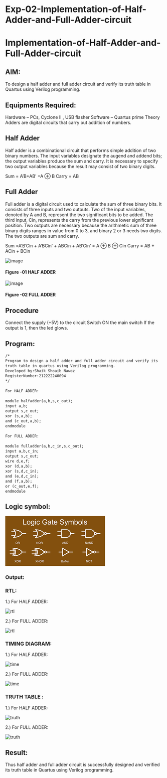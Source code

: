 # Exp-02-Implementation-of-Half-Adder-and-Full-Adder-circuit

# Implementation-of-Half-Adder-and-Full-Adder-circuit
## AIM:
To design a half adder and full adder circuit and verify its truth table in Quartus using Verilog programming.

## Equipments Required:
Hardware – PCs, Cyclone II , USB flasher
Software – Quartus prime
Theory
Adders are digital circuits that carry out addition of numbers.

## Half Adder
Half adder is a combinational circuit that performs simple addition of two binary numbers. The input variables designate the augend and addend bits; the output variables produce the sum and carry. It is necessary to specify two output variables because the result may consist of two binary digits.

Sum = A’B+AB’ =A ⊕ B Carry = AB

## Full Adder
Full adder is a digital circuit used to calculate the sum of three binary bits. It consists of three inputs and two outputs. Two of the input variables, denoted by A and B, represent the two significant bits to be added. The third input, Cin, represents the carry from the previous lower significant position. Two outputs are necessary because the arithmetic sum of three binary digits ranges in value from 0 to 3, and binary 2 or 3 needs two digits. The two outputs are sum and carry.

Sum =A’B’Cin + A’BCin’ + ABCin + AB’Cin’ = A ⊕ B ⊕ Cin Carry = AB + ACin + BCin

 ![image](https://user-images.githubusercontent.com/36288975/163552156-a13e5a56-c638-4110-97d9-8896907c8d25.png)

#### Figure -01 HALF ADDER 


![image](https://user-images.githubusercontent.com/36288975/163552057-b3547877-6d07-45b4-b7e0-bcfebfad9e1d.png)

#### Figure -02 FULL ADDER 

## Procedure

Connect the supply (+5V) to the circuit
Switch ON the main switch
If the output is 1, then the led glows.
## 
## Program:
```
/*
Program to design a half adder and full adder circuit and verify its truth table in quartus using Verilog programming.
Developed by:Shaik Shoaib Nawaz 
RegisterNumber:212222240094  
*/

For HALF ADDER:

module halfadder(a,b,s,c_out);
input a,b;
output s,c_out;
xor (s,a,b);
and (c_out,a,b);
endmodule

For FULL ADDER:

module fulladder(a,b,c_in,s,c_out);
input a,b,c_in;
output s,c_out;
wire d,e,f;
xor (d,a,b);
xor (s,d,c_in);
and (e,d,c_in);
and (f,a,b);
or (c_out,e,f);
endmodule
```
## Logic symbol:
![gates](./images/logicalgates.png)


### Output:
### RTL:
1.) For HALF ADDER: 

![rtl](.images/halfadderlogic.jpg)

2.) For FULL ADDER:

![rtl](.images/fulladderlogic.jpg)
### TIMING DIAGRAM:

1.) For HALF ADDER: 

![time](.images/halfaddertime.jpg)

2.) For FULL ADDER:

![time](.images/fulladdertime.jpg)

### TRUTH TABLE :

1.) For HALF ADDER: 

![truth](.images/halfaddertruthtable.png)


2.) For FULL ADDER:

![truth](.images/fulladdertruthtable.png)

## Result:

Thus half adder and full adder circuit is successfully designed and verified its truth table in Quartus using Verilog programming.

